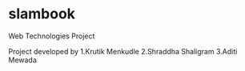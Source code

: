 # slambook
Web Technologies Project

Project developed by
1.Krutik Menkudle
2.Shraddha Shaligram
3.Aditi Mewada 
